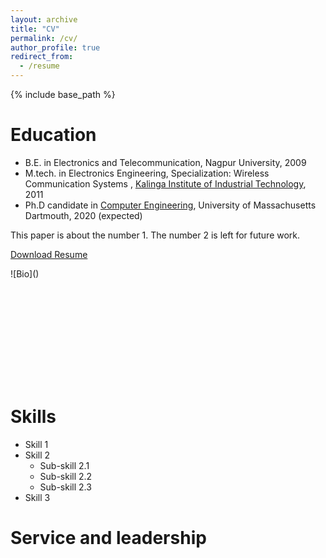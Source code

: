 ```yaml
---
layout: archive
title: "CV"
permalink: /cv/
author_profile: true
redirect_from:
  - /resume
---
```


{% include base_path %}

Education
======
* B.E. in Electronics and Telecommunication, Nagpur University, 2009
* M.tech. in Electronics Engineering, Specialization: Wireless Communication Systems , [Kalinga Institute of Industrial Technology](https://electronics.kiit.ac.in/), 2011
* Ph.D candidate in [Computer Engineering](https://sasdlc.org/lab/assets/html/saikath.html), University of Massachusetts Dartmouth, 2020 (expected)


This paper is about the number 1. The number 2 is left for future work.

[Download Resume](http://saikath1.github.io/files/Resume.pdf)

![Bio](<a href="http://saikath1.github.io/files/Resume.pdf" class="image fit" ></a>)

<object data="http://saikath1.github.io/files/Resume.pdf" type="application/pdf" width="700px" height="700px">
    <embed src="http://saikath1.github.io/files/Resume.pdf">
    </embed>
</object>


Skills
======
* Skill 1
* Skill 2
  * Sub-skill 2.1
  * Sub-skill 2.2
  * Sub-skill 2.3
* Skill 3


Service and leadership
======
